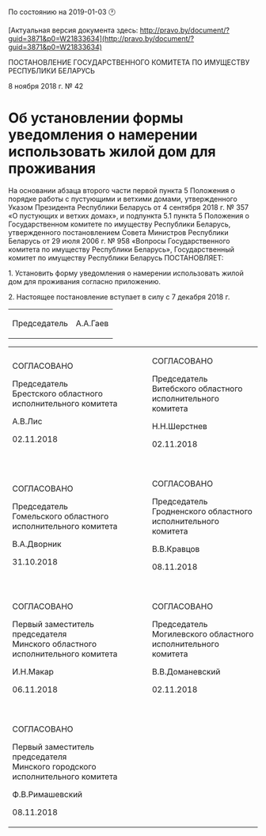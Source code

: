 По состоянию на 2019-01-03 &#x1F550;

[Актуальная версия документа здесь: http://pravo.by/document/?guid=3871&p0=W21833634](http://pravo.by/document/?guid=3871&p0=W21833634)

<p>ПОСТАНОВЛЕНИЕ ГОСУДАРСТВЕННОГО КОМИТЕТА ПО ИМУЩЕСТВУ РЕСПУБЛИКИ БЕЛАРУСЬ</p>
<p>8 ноября 2018 г. № 42</p>
<h1>Об установлении формы уведомления о намерении использовать жилой дом для проживания</h1>
<p>На основании абзаца второго части первой пункта 5 Положения о порядке работы с пустующими и ветхими домами, утвержденного Указом Президента Республики Беларусь от 4 сентября 2018 г. № 357 «О пустующих и ветхих домах», и подпункта 5.1 пункта 5 Положения о Государственном комитете по имуществу Республики Беларусь, утвержденного постановлением Совета Министров Республики Беларусь от 29 июля 2006 г. № 958 «Вопросы Государственного комитета по имуществу Республики Беларусь», Государственный комитет по имуществу Республики Беларусь ПОСТАНОВЛЯЕТ:</p>
<p>1. Установить форму уведомления о намерении использовать жилой дом для проживания согласно приложению.</p>
<p>2. Настоящее постановление вступает в силу с 7 декабря 2018 г.</p>
<p></p>
<table><tr>
<td><p>Председатель </p></td>
<td><p>А.А.Гаев</p></td>
</tr></table>
<p></p>
<table>
<tr>
<td>
<p>СОГЛАСОВАНО</p>
<p>Председатель <br>Брестского областного <br>исполнительного комитета</p>
<p>А.В.Лис</p>
<p>02.11.2018</p>
</td>
<td>
<p>СОГЛАСОВАНО</p>
<p>Председатель <br>Витебского областного <br>исполнительного комитета</p>
<p>Н.Н.Шерстнев</p>
<p>02.11.2018</p>
</td>
</tr>
<tr>
<td><p></p></td>
<td><p></p></td>
</tr>
<tr>
<td>
<p>СОГЛАСОВАНО</p>
<p>Председатель <br>Гомельского областного <br>исполнительного комитета</p>
<p>В.А.Дворник</p>
<p>31.10.2018</p>
</td>
<td>
<p>СОГЛАСОВАНО</p>
<p>Председатель<br>Гродненского областного <br>исполнительного комитета</p>
<p>В.В.Кравцов</p>
<p>08.11.2018</p>
</td>
</tr>
<tr>
<td><p></p></td>
<td><p></p></td>
</tr>
<tr>
<td>
<p>СОГЛАСОВАНО</p>
<p>Первый заместитель председателя <br>Минского областного <br>исполнительного комитета</p>
<p>И.Н.Макар</p>
<p>06.11.2018</p>
</td>
<td>
<p>СОГЛАСОВАНО</p>
<p>Председатель <br>Могилевского областного <br>исполнительного комитета</p>
<p>В.В.Доманевский</p>
<p>02.11.2018</p>
</td>
</tr>
<tr>
<td><p></p></td>
<td><p></p></td>
</tr>
<tr>
<td>
<p>СОГЛАСОВАНО</p>
<p>Первый заместитель председателя <br>Минского городского <br>исполнительного комитета</p>
<p>Ф.В.Римашевский</p>
<p>08.11.2018</p>
</td>
<td><p></p></td>
</tr>
</table>
<p></p>